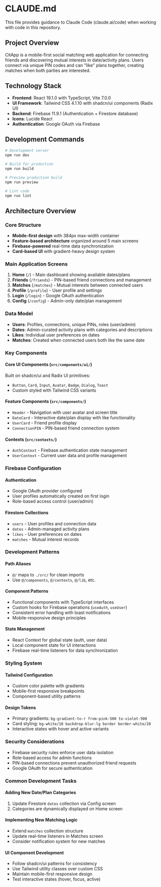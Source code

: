 # CLAUDE.md

This file provides guidance to Claude Code (claude.ai/code) when working with code in this repository.

## Project Overview

CitApp is a mobile-first social matching web application for connecting friends and discovering mutual interests in date/activity plans. Users connect via unique PIN codes and can "like" plans together, creating matches when both parties are interested.

## Technology Stack

- **Frontend**: React 19.1.0 with TypeScript, Vite 7.0.0
- **UI Framework**: Tailwind CSS 4.1.10 with shadcn/ui components (Radix UI)
- **Backend**: Firebase 11.9.1 (Authentication + Firestore database)
- **Icons**: Lucide React
- **Authentication**: Google OAuth via Firebase

## Development Commands

```bash
# Development server
npm run dev

# Build for production
npm run build

# Preview production build
npm run preview

# Lint code
npm run lint
```

## Architecture Overview

### Core Structure
- **Mobile-first design** with 384px max-width container
- **Feature-based architecture** organized around 5 main screens
- **Firebase-powered** real-time data synchronization
- **Card-based UI** with gradient-heavy design system

### Main Application Screens
1. **Home** (`/`) - Main dashboard showing available dates/plans
2. **Friends** (`/friends`) - PIN-based friend connections and management
3. **Matches** (`/matches`) - Mutual interests between connected users
4. **Profile** (`/profile`) - User profile and settings
5. **Login** (`/login`) - Google OAuth authentication
6. **Config** (`/config`) - Admin-only date/plan management

### Data Model
- **Users**: Profiles, connections, unique PINs, roles (user/admin)
- **Dates**: Admin-curated activity plans with categories and descriptions
- **Likes**: Individual user preferences on dates
- **Matches**: Created when connected users both like the same date

### Key Components

#### Core UI Components (`src/components/ui/`)
Built on shadcn/ui and Radix UI primitives:
- `Button`, `Card`, `Input`, `Avatar`, `Badge`, `Dialog`, `Toast`
- Custom styled with Tailwind CSS variants

#### Feature Components (`src/components/`)
- `Header` - Navigation with user avatar and screen title
- `DateCard` - Interactive date/plan display with like functionality
- `UserCard` - Friend profile display
- `ConnectionPIN` - PIN-based friend connection system

#### Contexts (`src/contexts/`)
- `AuthContext` - Firebase authentication state management
- `UserContext` - Current user data and profile management

### Firebase Configuration

#### Authentication
- Google OAuth provider configured
- User profiles automatically created on first login
- Role-based access control (user/admin)

#### Firestore Collections
- `users` - User profiles and connection data
- `dates` - Admin-managed activity plans
- `likes` - User preferences on dates
- `matches` - Mutual interest records

### Development Patterns

#### Path Aliases
- `@/` maps to `./src/` for clean imports
- Use `@/components`, `@/contexts`, `@/lib`, etc.

#### Component Patterns
- Functional components with TypeScript interfaces
- Custom hooks for Firebase operations (`useAuth`, `useUser`)
- Consistent error handling with toast notifications
- Mobile-responsive design principles

#### State Management
- React Context for global state (auth, user data)
- Local component state for UI interactions
- Firebase real-time listeners for data synchronization

### Styling System

#### Tailwind Configuration
- Custom color palette with gradients
- Mobile-first responsive breakpoints
- Component-based utility patterns

#### Design Tokens
- Primary gradients: `bg-gradient-to-r from-pink-500 to-violet-500`
- Card styling: `bg-white/10 backdrop-blur-lg border border-white/20`
- Interactive states with hover and active variants

### Security Considerations
- Firebase security rules enforce user data isolation
- Role-based access for admin functions
- PIN-based connections prevent unauthorized friend requests
- Google OAuth for secure authentication

### Common Development Tasks

#### Adding New Date/Plan Categories
1. Update Firestore `dates` collection via Config screen
2. Categories are dynamically displayed on Home screen

#### Implementing New Matching Logic
- Extend `matches` collection structure
- Update real-time listeners in Matches screen
- Consider notification system for new matches

#### UI Component Development
- Follow shadcn/ui patterns for consistency
- Use Tailwind utility classes over custom CSS
- Maintain mobile-first responsive design
- Test interactive states (hover, focus, active)